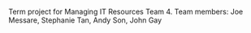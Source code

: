 Term project for Managing IT Resources Team 4. 
Team members: Joe Messare, Stephanie Tan, Andy Son, John Gay

